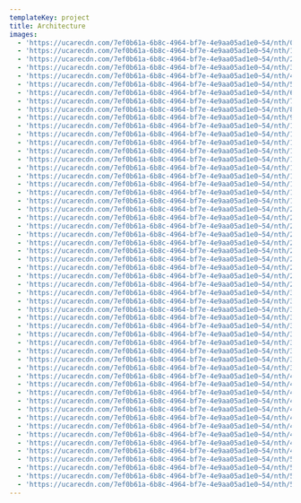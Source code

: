 ```yaml
---
templateKey: project
title: Architecture
images:
  - 'https://ucarecdn.com/7ef0b61a-6b8c-4964-bf7e-4e9aa05ad1e0~54/nth/0/'
  - 'https://ucarecdn.com/7ef0b61a-6b8c-4964-bf7e-4e9aa05ad1e0~54/nth/1/'
  - 'https://ucarecdn.com/7ef0b61a-6b8c-4964-bf7e-4e9aa05ad1e0~54/nth/2/'
  - 'https://ucarecdn.com/7ef0b61a-6b8c-4964-bf7e-4e9aa05ad1e0~54/nth/3/'
  - 'https://ucarecdn.com/7ef0b61a-6b8c-4964-bf7e-4e9aa05ad1e0~54/nth/4/'
  - 'https://ucarecdn.com/7ef0b61a-6b8c-4964-bf7e-4e9aa05ad1e0~54/nth/5/'
  - 'https://ucarecdn.com/7ef0b61a-6b8c-4964-bf7e-4e9aa05ad1e0~54/nth/6/'
  - 'https://ucarecdn.com/7ef0b61a-6b8c-4964-bf7e-4e9aa05ad1e0~54/nth/7/'
  - 'https://ucarecdn.com/7ef0b61a-6b8c-4964-bf7e-4e9aa05ad1e0~54/nth/8/'
  - 'https://ucarecdn.com/7ef0b61a-6b8c-4964-bf7e-4e9aa05ad1e0~54/nth/9/'
  - 'https://ucarecdn.com/7ef0b61a-6b8c-4964-bf7e-4e9aa05ad1e0~54/nth/10/'
  - 'https://ucarecdn.com/7ef0b61a-6b8c-4964-bf7e-4e9aa05ad1e0~54/nth/11/'
  - 'https://ucarecdn.com/7ef0b61a-6b8c-4964-bf7e-4e9aa05ad1e0~54/nth/12/'
  - 'https://ucarecdn.com/7ef0b61a-6b8c-4964-bf7e-4e9aa05ad1e0~54/nth/13/'
  - 'https://ucarecdn.com/7ef0b61a-6b8c-4964-bf7e-4e9aa05ad1e0~54/nth/14/'
  - 'https://ucarecdn.com/7ef0b61a-6b8c-4964-bf7e-4e9aa05ad1e0~54/nth/15/'
  - 'https://ucarecdn.com/7ef0b61a-6b8c-4964-bf7e-4e9aa05ad1e0~54/nth/16/'
  - 'https://ucarecdn.com/7ef0b61a-6b8c-4964-bf7e-4e9aa05ad1e0~54/nth/17/'
  - 'https://ucarecdn.com/7ef0b61a-6b8c-4964-bf7e-4e9aa05ad1e0~54/nth/18/'
  - 'https://ucarecdn.com/7ef0b61a-6b8c-4964-bf7e-4e9aa05ad1e0~54/nth/19/'
  - 'https://ucarecdn.com/7ef0b61a-6b8c-4964-bf7e-4e9aa05ad1e0~54/nth/20/'
  - 'https://ucarecdn.com/7ef0b61a-6b8c-4964-bf7e-4e9aa05ad1e0~54/nth/21/'
  - 'https://ucarecdn.com/7ef0b61a-6b8c-4964-bf7e-4e9aa05ad1e0~54/nth/22/'
  - 'https://ucarecdn.com/7ef0b61a-6b8c-4964-bf7e-4e9aa05ad1e0~54/nth/23/'
  - 'https://ucarecdn.com/7ef0b61a-6b8c-4964-bf7e-4e9aa05ad1e0~54/nth/24/'
  - 'https://ucarecdn.com/7ef0b61a-6b8c-4964-bf7e-4e9aa05ad1e0~54/nth/25/'
  - 'https://ucarecdn.com/7ef0b61a-6b8c-4964-bf7e-4e9aa05ad1e0~54/nth/26/'
  - 'https://ucarecdn.com/7ef0b61a-6b8c-4964-bf7e-4e9aa05ad1e0~54/nth/27/'
  - 'https://ucarecdn.com/7ef0b61a-6b8c-4964-bf7e-4e9aa05ad1e0~54/nth/28/'
  - 'https://ucarecdn.com/7ef0b61a-6b8c-4964-bf7e-4e9aa05ad1e0~54/nth/29/'
  - 'https://ucarecdn.com/7ef0b61a-6b8c-4964-bf7e-4e9aa05ad1e0~54/nth/30/'
  - 'https://ucarecdn.com/7ef0b61a-6b8c-4964-bf7e-4e9aa05ad1e0~54/nth/31/'
  - 'https://ucarecdn.com/7ef0b61a-6b8c-4964-bf7e-4e9aa05ad1e0~54/nth/32/'
  - 'https://ucarecdn.com/7ef0b61a-6b8c-4964-bf7e-4e9aa05ad1e0~54/nth/33/'
  - 'https://ucarecdn.com/7ef0b61a-6b8c-4964-bf7e-4e9aa05ad1e0~54/nth/34/'
  - 'https://ucarecdn.com/7ef0b61a-6b8c-4964-bf7e-4e9aa05ad1e0~54/nth/35/'
  - 'https://ucarecdn.com/7ef0b61a-6b8c-4964-bf7e-4e9aa05ad1e0~54/nth/36/'
  - 'https://ucarecdn.com/7ef0b61a-6b8c-4964-bf7e-4e9aa05ad1e0~54/nth/37/'
  - 'https://ucarecdn.com/7ef0b61a-6b8c-4964-bf7e-4e9aa05ad1e0~54/nth/38/'
  - 'https://ucarecdn.com/7ef0b61a-6b8c-4964-bf7e-4e9aa05ad1e0~54/nth/39/'
  - 'https://ucarecdn.com/7ef0b61a-6b8c-4964-bf7e-4e9aa05ad1e0~54/nth/40/'
  - 'https://ucarecdn.com/7ef0b61a-6b8c-4964-bf7e-4e9aa05ad1e0~54/nth/41/'
  - 'https://ucarecdn.com/7ef0b61a-6b8c-4964-bf7e-4e9aa05ad1e0~54/nth/42/'
  - 'https://ucarecdn.com/7ef0b61a-6b8c-4964-bf7e-4e9aa05ad1e0~54/nth/43/'
  - 'https://ucarecdn.com/7ef0b61a-6b8c-4964-bf7e-4e9aa05ad1e0~54/nth/44/'
  - 'https://ucarecdn.com/7ef0b61a-6b8c-4964-bf7e-4e9aa05ad1e0~54/nth/45/'
  - 'https://ucarecdn.com/7ef0b61a-6b8c-4964-bf7e-4e9aa05ad1e0~54/nth/46/'
  - 'https://ucarecdn.com/7ef0b61a-6b8c-4964-bf7e-4e9aa05ad1e0~54/nth/47/'
  - 'https://ucarecdn.com/7ef0b61a-6b8c-4964-bf7e-4e9aa05ad1e0~54/nth/48/'
  - 'https://ucarecdn.com/7ef0b61a-6b8c-4964-bf7e-4e9aa05ad1e0~54/nth/49/'
  - 'https://ucarecdn.com/7ef0b61a-6b8c-4964-bf7e-4e9aa05ad1e0~54/nth/50/'
  - 'https://ucarecdn.com/7ef0b61a-6b8c-4964-bf7e-4e9aa05ad1e0~54/nth/51/'
  - 'https://ucarecdn.com/7ef0b61a-6b8c-4964-bf7e-4e9aa05ad1e0~54/nth/52/'
  - 'https://ucarecdn.com/7ef0b61a-6b8c-4964-bf7e-4e9aa05ad1e0~54/nth/53/'
---
```


